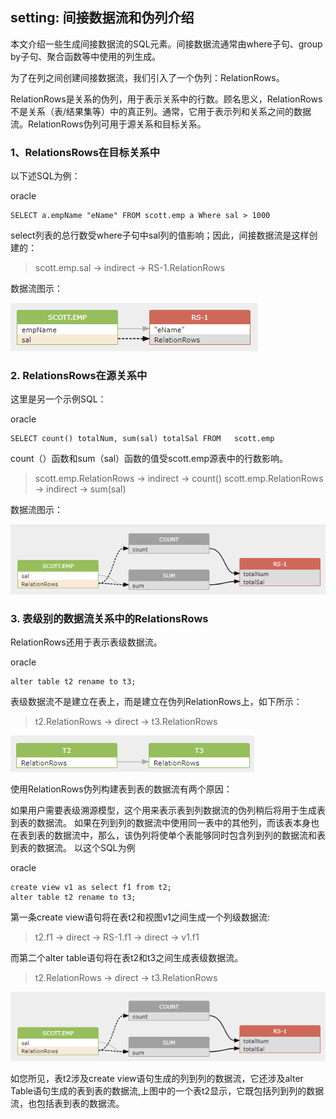 ## setting: 间接数据流和伪列介绍

本文介绍一些生成间接数据流的SQL元素。间接数据流通常由where子句、group by子句、聚合函数等中使用的列生成。

为了在列之间创建间接数据流，我们引入了一个伪列：RelationRows。

RelationRows是关系的伪列，用于表示关系中的行数。顾名思义，RelationRows不是关系（表/结果集等）中的真正列。通常，它用于表示列和关系之间的数据流。RelationRows伪列可用于源关系和目标关系。

### 1、RelationsRows在目标关系中
以下述SQL为例：

oracle
```
SELECT a.empName "eName" FROM scott.emp a Where sal > 1000
```
select列表的总行数受where子句中sal列的值影响；因此，间接数据流是这样创建的：

> scott.emp.sal -> indirect -> RS-1.RelationRows

数据流图示：

![setting_indirect_01.png](../images/setting_indirect_01.png)

### 2. RelationsRows在源关系中
   这里是另一个示例SQL：

   oracle
```
SELECT count() totalNum, sum(sal) totalSal FROM   scott.emp
```
count（）函数和sum（sal）函数的值受scott.emp源表中的行数影响。

> scott.emp.RelationRows -> indirect -> count()
> scott.emp.RelationRows -> indirect -> sum(sal)

数据流图示：

![setting_indirect_01.png](../images/setting_indirect_02.png)

### 3. 表级别的数据流关系中的RelationsRows
   RelationRows还用于表示表级数据流。

oracle
```
alter table t2 rename to t3;
```
表级数据流不是建立在表上，而是建立在伪列RelationRows上，如下所示： 
> t2.RelationRows -> direct -> t3.RelationRows

![setting_indirect_01.png](../images/setting_indirect_03.png)

使用RelationRows伪列构建表到表的数据流有两个原因：

如果用户需要表级溯源模型，这个用来表示表到列数据流的伪列稍后将用于生成表到表的数据流。
如果在列到列的数据流中使用同一表中的其他列，而该表本身也在表到表的数据流中，那么，该伪列将使单个表能够同时包含列到列的数据流和表到表的数据流。
以这个SQL为例

oracle
```
create view v1 as select f1 from t2;
alter table t2 rename to t3;
```
第一条create view语句将在表t2和视图v1之间生成一个列级数据流:

> t2.f1 -> direct -> RS-1.f1 -> direct -> v1.f1
> 
而第二个alter table语句将在表t2和t3之间生成表级数据流。

> t2.RelationRows -> direct -> t3.RelationRows

![setting_indirect_01.png](../images/setting_indirect_02.png)

如您所见，表t2涉及create view语句生成的列到列的数据流，它还涉及alter Table语句生成的表到表的数据流,上图中的一个表t2显示，它既包括列到列的数据流，也包括表到表的数据流。